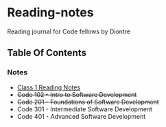 # Reading-notes
Reading journal for Code fellows by Diontre 

## Table Of Contents


### Notes

- [Class 1 Reading Notes](201/class1.md)
- ~~Code 102 - Intro to Software Development~~
- ~~Code 201 - Foundations of Software Development~~
- Code 301 - Intermediate Software Development
- Code 401 - Advanced Software Development




